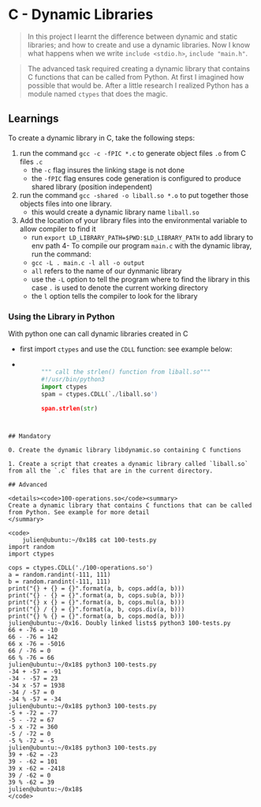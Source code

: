 # C - Dynamic Libraries
> In this project I learnt the difference between dynamic and static libraries; and how to create and use a dynamic libraries. Now I know what happens when we write `include <stdio.h>`, `include "main.h"`.

> The advanced task required creating a dynamic library that contains C functions that can be called from Python. At first I imagined how possible that would be. After a little research I realized Python has a module named `ctypes` that does the magic.


## Learnings

To create a dynamic library in C, take the following steps:
1. run the command `gcc -c -fPIC *.c` to generate object files `.o` from C files `.c`
    - the `-c` flag insures the linking stage is not done
    - the `-fPIC` flag ensures code generation is configured to produce shared library (position independent)
2. run the command `gcc -shared -o liball.so *.o` to put together those objects files into one library.
    - this would create a dynamic library name `liball.so`
3. Add the location of your library files into the environmental variable to allow compiler to find it
    - run `export LD_LIBRARY_PATH=$PWD:$LD_LIBRARY_PATH` to add library to env path
4- To compile our program `main.c` with the dynamic libray, run the command:
    - `gcc -L . main.c -l all -o output`
    - `all` refers to the name of our dynmanic library
    -  use the `-L` option to tell the program where to find the library in this case `.` is used to denote the current working directory
    -  the `l` option tells the compiler to look for the library

### Using the Library in Python

With python one can call dynamic libraries created in C
- first import `ctypes` and use the `CDLL` function: see example below:

- ```python

        """ call the strlen() function from liball.so"""
        #!/usr/bin/python3
        import ctypes
        spam = ctypes.CDLL(`./liball.so')

        span.strlen(str)

```


## Mandatory

0. Create the dynamic library libdynamic.so containing C functions

1. Create a script that creates a dynamic library called `liball.so` from all the `.c` files that are in the current directory.

## Advanced

<details><code>100-operations.so</code><summary>
Create a dynamic library that contains C functions that can be called from Python. See example for more detail
</summary>

<code>
    julien@ubuntu:~/0x18$ cat 100-tests.py
import random
import ctypes

cops = ctypes.CDLL('./100-operations.so')
a = random.randint(-111, 111)
b = random.randint(-111, 111)
print("{} + {} = {}".format(a, b, cops.add(a, b)))
print("{} - {} = {}".format(a, b, cops.sub(a, b)))
print("{} x {} = {}".format(a, b, cops.mul(a, b)))
print("{} / {} = {}".format(a, b, cops.div(a, b)))
print("{} % {} = {}".format(a, b, cops.mod(a, b)))
julien@ubuntu:~/0x16. Doubly linked lists$ python3 100-tests.py 
66 + -76 = -10
66 - -76 = 142
66 x -76 = -5016
66 / -76 = 0
66 % -76 = 66
julien@ubuntu:~/0x18$ python3 100-tests.py 
-34 + -57 = -91
-34 - -57 = 23
-34 x -57 = 1938
-34 / -57 = 0
-34 % -57 = -34
julien@ubuntu:~/0x18$ python3 100-tests.py 
-5 + -72 = -77
-5 - -72 = 67
-5 x -72 = 360
-5 / -72 = 0
-5 % -72 = -5
julien@ubuntu:~/0x18$ python3 100-tests.py 
39 + -62 = -23
39 - -62 = 101
39 x -62 = -2418
39 / -62 = 0
39 % -62 = 39
julien@ubuntu:~/0x18$ 
</code>
